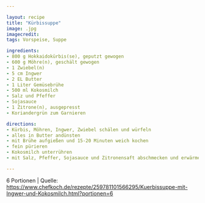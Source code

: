 ```yaml
---

layout: recipe
title: "Kürbissuppe"
image: .jpg
imagecredit: 
tags: Vorspeise, Suppe

ingredients:
- 800 g Hokkaidokürbis(se), geputzt gewogen
- 600 g Möhre(n), geschält gewogen
- 1 Zwiebel(n)
- 5 cm Ingwer
- 2 EL Butter
- 1 Liter Gemüsebrühe
- 500 ml Kokosmilch
- Salz und Pfeffer
- Sojasauce
- 1 Zitrone(n), ausgepresst
- Koriandergrün zum Garnieren

directions:
- Kürbis, Möhren, Ingwer, Zwiebel schälen und würfeln
- alles in Butter andünsten
- mit Brühe aufgießen und 15-20 Minuten weich kochen
- fein pürieren
- Kokosmilch unterrühren
- mit Salz, Pfeffer, Sojasauce und Zitronensaft abschmecken und erwärmen

---
```

6 Portionen
| Quelle: https://www.chefkoch.de/rezepte/259781101566295/Kuerbissuppe-mit-Ingwer-und-Kokosmilch.html?portionen=6